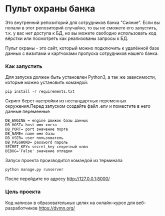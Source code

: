 # Пульт охраны банка
Это внутренний репозиторий для сотрудников банка "Сияние". Если вы попали в этот репозиторий случайно, то вы не сможете его запустить, т.к. у вас нет доступа к БД, но вы можете свободно использовать код вёрстки или посмотреть как реализованы запросы к БД.

Пульт охраны - это сайт, который можно подключить к удалённой базе данных с визитами и картчоками пропуска сотрудников нашего банка.

### Как запустить 
Для запуска должен быть установлен Python3, а так же зависимости, которые можно установить командой:
```
pip install -r requirements.txt
```
Скрипт берет настройки из нестандартных переменных окружения.Перед запуском создайте файл .env и поместите в него данные переменные
```
DB_ENGINE = engine движок базы данных
DB_HOST= host имя хоста
DB_PORT= port значение порта
DB_NAME= name имя базы
DB_USER= user пользователь 
DB_PASSWORD= password пароль 
SECRET_KEY= secret_key секретный ключ
DEBUG='False' значение отладки
```
Запуск проекта производится командой из терминала
```
python manage.py runserver
```
После перейдите по адресу http://127.0.0.1:8000/
### Цель проекта 
Код написан в образовательных целях на онлайн-курсе для веб-разработчиков https://dvmn.org/
